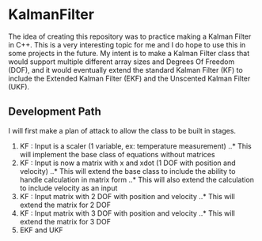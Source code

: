 # KalmanFilter

The idea of creating this repository was to practice making a Kalman Filter in C++. This is a very interesting topic for me and I do hope to use this in some projects in the future. My intent is to make a Kalman Filter class that would support multiple different array sizes and Degrees Of Freedom (DOF), and it would eventually extend the standard Kalman Filter (KF) to include the Extended Kalman Filter (EKF) and the Unscented Kalman Filter (UKF). 

## Development Path

I will first make a plan of attack to allow the class to be built in stages. 

1. KF : Input is a scaler (1 variable, ex: temperature measurement) 
..* This will implement the base class of equations without matrices
2. KF : Input is now a matrix with x and xdot (1 DOF with position and velocity)
..* This will extend the base class to include the ability to handle calculation in matrix form
..* This will also extend the calculation to include velocity as an input
3. KF : Input matrix with 2 DOF with position and velocity
..* This will extend the matrix for 2 DOF
4. KF : Input matrix with 3 DOF with position and velocity
..* This will extend the matrix for 3 DOF
5. EKF and UKF 